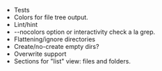 - Tests
- Colors for file tree output.
- Lint/hint
- --nocolors option or interactivity check a la grep.
- Flattening/ignore directories
- Create/no-create empty dirs?
- Overwrite support
- Sections for "list" view: files and folders.